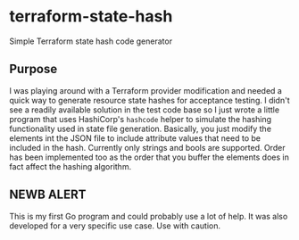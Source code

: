 # terraform-state-hash
Simple Terraform state hash code generator

## Purpose
I was playing around with a Terraform provider modification and needed a quick way to generate resource state hashes for acceptance testing. I didn't see a readily available solution in the test code base so I just wrote a little program that uses HashiCorp's `hashcode` helper to simulate the hashing functionality used in state file generation. Basically, you just modify the elements int the JSON file to include attribute values that need to be included in the hash. Currently only strings and bools are supported. Order has been implemented too as the order that you buffer the elements does in fact affect the hashing algorithm.


## NEWB ALERT
This is my first Go program and could probably use a lot of help. It was also developed for a very specific use case. Use with caution.
